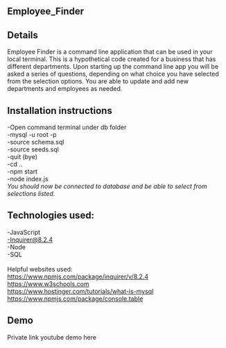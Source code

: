 ## Employee_Finder

## Details

Employee Finder is a command line application that can be used in your local terminal. This is a hypothetical code created for a business that has different departments. Upon starting up the command line app you will be asked a series of questions, depending on what choice you have selected from the selection options. You are able to update and add new departments and employees as needed.

## Installation instructions<br>
-Open command terminal under db folder<br>
-mysql -u root -p<br>
-source schema.sql<br>
-source seeds.sql<br>
-quit (bye)<br>
-cd ..<br>
-npm start<br>
-node index.js<br>
*You should now be connected to database and be able to select from selections listed.*


## Technologies used: <br>
-JavaScript<br>
-Inquirer@8.2.4<br>
-Node<br>
-SQL<br>
<br>
Helpful websites used:
<br>https://www.npmjs.com/package/inquirer/v/8.2.4
<br>https://www.w3schools.com
<br>https://www.hostinger.com/tutorials/what-is-mysql
<br>https://www.npmjs.com/package/console.table

## Demo<br>
Private link youtube demo here
